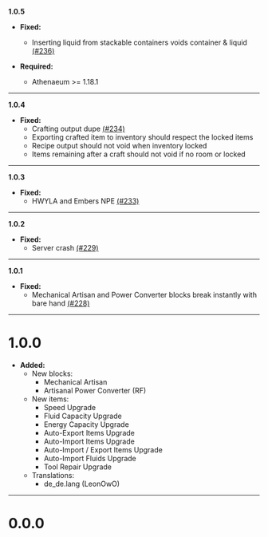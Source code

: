 **1.0.5**

  * **Fixed:**
    * Inserting liquid from stackable containers voids container & liquid [(#236)](https://github.com/codetaylor/artisan-worktables/issues/236)
    
  * **Required:**
    * Athenaeum >= 1.18.1
    
---

**1.0.4**

  * **Fixed:**
    * Crafting output dupe [(#234)](https://github.com/codetaylor/artisan-worktables/issues/234)
    * Exporting crafted item to inventory should respect the locked items
    * Recipe output should not void when inventory locked
    * Items remaining after a craft should not void if no room or locked

---

**1.0.3**

  * **Fixed:**
    * HWYLA and Embers NPE [(#233)](https://github.com/codetaylor/artisan-worktables/issues/233)

---

**1.0.2**

  * **Fixed:**
    * Server crash [(#229)](https://github.com/codetaylor/artisan-worktables/issues/229)
    
---

**1.0.1**

  * **Fixed:**
    * Mechanical Artisan and Power Converter blocks break instantly with bare hand [(#228)](https://github.com/codetaylor/artisan-worktables/issues/228)
    
---

# 1.0.0

  * **Added:**
    * New blocks:
        * Mechanical Artisan
        * Artisanal Power Converter (RF)
    * New items:
        * Speed Upgrade
        * Fluid Capacity Upgrade
        * Energy Capacity Upgrade
        * Auto-Export Items Upgrade
        * Auto-Import Items Upgrade
        * Auto-Import / Export Items Upgrade
        * Auto-Import Fluids Upgrade
        * Tool Repair Upgrade
    * Translations:
        * de_de.lang (LeonOwO)

---

# 0.0.0
